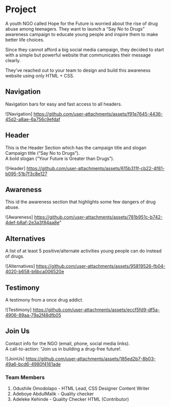 # Project
A youth NGO called Hope for the Future is worried about the rise of drug abuse among teenagers. They want to launch a “Say No to Drugs” awareness campaign to educate young people and inspire them to make better life choices.  

Since they cannot afford a big social media campaign, they decided to start with a simple but powerful website that communicates their message clearly.  

They’ve reached out to your team to design and build this awareness website using only HTML + CSS.  


## Navigation
Navigation bars for easy and fast access to all headers.

![Navigation] https://github.com/user-attachments/assets/f91e7645-4436-45d2-a8ae-6a756c9efdaf


## Header
This is the Header Section which has the campaign title and slogan
Campaign title (“Say No to Drugs”).  
A bold slogan (“Your Future is Greater than Drugs”).  

![Header] https://github.com/user-attachments/assets/615b311f-cb22-4f81-b095-51b7f3c8e127



## Awareness
This id the awareness section that highlights some few dangers of drug abuse.

![Awareness] https://github.com/user-attachments/assets/781b951c-b742-4def-b8af-2e3a3f84aa8e"


## Alternatives
A list of at least 5 positive/alternate activities young people can do instead of drugs. 

![Alternatives] https://github.com/user-attachments/assets/95819526-fb04-4020-b658-b6bca006520e


## Testimony
A testimony from a once drug addict.

![Testimony] https://github.com/user-attachments/assets/eccf5fd9-df5a-4906-89aa-79a2f48dfb05


## Join Us
Contact info for the NGO (email, phone, social media links).  
A call-to-action: “Join us in building a drug-free future!.

![JoinUs] https://github.com/user-attachments/assets/185ed2b7-8b03-49a6-bcd6-4980f4161ade


### Team Members
1. Odushile Omodolapo - HTML Lead, CSS Designer Content Writer
2. Adeboye AbdulMalik - Quality checker
3. Adeleke Kehinde - Quality Checker HTML (Contributor)